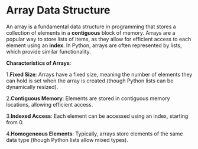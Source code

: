 <h1> Array Data Structure</h1>

An array is a fundamental data structure in programming that stores a collection of elements in a <b>contiguous</b> block of memory.
Arrays are a popular way to store lists of items, as they allow for efficient access to each element using an <b>index</b>.
In Python, arrays are often represented by lists, which provide similar functionality.

<b>Characteristics of Arrays</b>:</br>

1.<b>Fixed Size</b>: 
Arrays have a fixed size, meaning the number of elements they can hold is set when the array is created (though Python lists can be dynamically resized).</br>

2.<b>Contiguous Memory</b>:
Elements are stored in contiguous memory locations, allowing efficient access.</br>

3.<b>Indexed Access</b>:
Each element can be accessed using an index, starting from 0.</br>

4.<b>Homogeneous Elements</b>:
Typically, arrays store elements of the same data type (though Python lists allow mixed types).</br>

